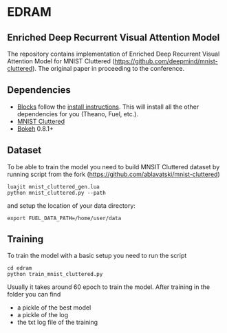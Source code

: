 # EDRAM
Enriched Deep Recurrent Visual Attention Model
-----------------------------------------------
The repository contains implementation of Enriched Deep Recurrent Visual Attention Model for MNIST Cluttered (https://github.com/deepmind/mnist-cluttered). The original paper in proceeding to the conference.


Dependencies
------------
 * [Blocks](https://github.com/bartvm/blocks) follow
the [install instructions](http://blocks.readthedocs.org/en/latest/setup.html).
This will install all the other dependencies for you (Theano, Fuel, etc.).
 * [MNIST Cluttered](https://github.com/deepmind/mnist-cluttered)
 * [Bokeh](http://bokeh.pydata.org/en/latest/docs/installation.html) 0.8.1+

Dataset
----

To be able to train the model you need to build MNSIT Cluttered dataset by running script from the fork (https://github.com/ablavatski/mnist-cluttered)

	luajit mnist_cluttered_gen.lua
	python mnist_cluttered.py --path

and setup the location of your data directory:

    export FUEL_DATA_PATH=/home/user/data
	
Training
-----------------------

To train the model with a basic setup you need to run the script
	
	cd edram
	python train_mnist_cluttered.py
	
Usually it takes around 60 epoch to train the model. After training in the folder you can find
 
 * a pickle of the best model
 * a pickle of the log
 * the txt log file of the training